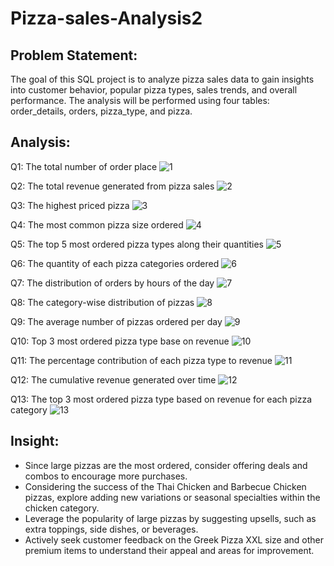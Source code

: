 # Pizza-sales-Analysis2

## Problem Statement:
The goal of this SQL project is to analyze pizza sales data to gain insights into customer behavior, popular
pizza types, sales trends, and overall performance. The analysis will be performed using four tables:
order_details, orders, pizza_type, and pizza.

## Analysis:

Q1: The total number of order place
![1](https://github.com/user-attachments/assets/de7897f1-7831-4e94-9f0d-3c13d8389eda)

Q2: The total revenue generated from pizza sales
![2](https://github.com/user-attachments/assets/600da8a0-d9f3-45b0-903b-4f8728bd6527)

Q3: The highest priced pizza
![3](https://github.com/user-attachments/assets/c7ba664e-c0d0-4804-b1c9-fbcb3919230b)

Q4: The most common pizza size ordered
![4](https://github.com/user-attachments/assets/8fd22d25-aa2e-421b-864a-7c4d963c042a)

Q5: The top 5 most ordered pizza types along their quantities
![5](https://github.com/user-attachments/assets/6a441849-3d3a-49c1-bd9c-1702ea30a336)

Q6: The quantity of each pizza categories ordered
![6](https://github.com/user-attachments/assets/4486e4d1-ad4d-411d-acc9-28aea5ed7285)

Q7: The distribution of orders by hours of the day
![7](https://github.com/user-attachments/assets/c07fc54e-3b02-4fa8-8e70-2de17997738a)

Q8: The category-wise distribution of pizzas
![8](https://github.com/user-attachments/assets/c2a3f51e-11f7-4252-9391-71ef3c96d7e8)

Q9: The average number of pizzas ordered per day
![9](https://github.com/user-attachments/assets/3c1745c4-7a58-4097-99a8-151f95ffbb52)

Q10: Top 3 most ordered pizza type base on revenue
![10](https://github.com/user-attachments/assets/ec015685-6c43-4f41-9eb9-dd02842c4036)

Q11: The percentage contribution of each pizza type to revenue
![11](https://github.com/user-attachments/assets/d7ed69fc-8a5d-45c8-a244-0569b07d46c7)

Q12: The cumulative revenue generated over time
![12](https://github.com/user-attachments/assets/3ed69c88-28ff-447d-a047-502b40689941)

Q13: The top 3 most ordered pizza type based on revenue for each pizza category
![13](https://github.com/user-attachments/assets/19dad4b7-8b54-43a9-8642-fd065c5b5b0d)


## Insight:
+ Since large pizzas are the most ordered, consider offering deals and combos to encourage more purchases.
+ Considering the success of the Thai Chicken and Barbecue Chicken pizzas, explore adding new variations or seasonal specialties within the chicken category.
+ Leverage the popularity of large pizzas by suggesting upsells, such as extra toppings, side dishes, or beverages.
+ Actively seek customer feedback on the Greek Pizza XXL size and other premium items to understand their appeal and areas for improvement.

















